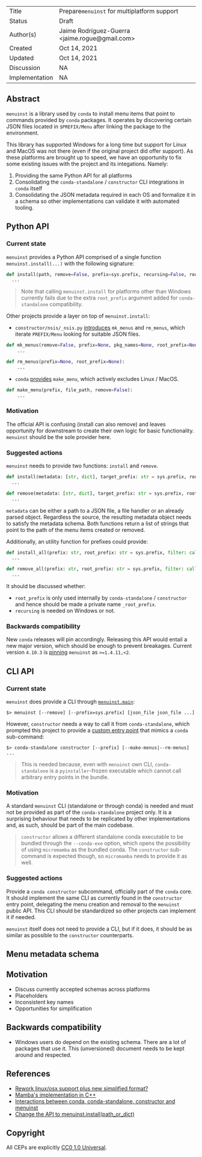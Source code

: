 <table>
<tr><td> Title </td><td> Prepare<code>menuinst</code> for multiplatform support</td>
<tr><td> Status </td><td> Draft</td></tr>
<tr><td> Author(s) </td><td> Jaime Rodríguez-Guerra &lt;jaime.rogue@gmail.com&gt;</td></tr>
<tr><td> Created </td><td> Oct 14, 2021</td></tr>
<tr><td> Updated </td><td> Oct 14, 2021</td></tr>
<tr><td> Discussion </td><td> NA </td></tr>
<tr><td> Implementation </td><td> NA </td></tr>
</table>

## Abstract

`menuinst` is a library used by `conda` to install menu items that point to commands provided by
`conda` packages. It operates by discovering certain JSON files located in `$PREFIX/Menu` after
linking the package to the environment.

This library has supported Windows for a long time but support for Linux and MacOS was not there
(even if the original project did offer support). As these platforms are brought up to speed, we
have an opportunity to fix some existing issues with the project and its integations. Namely:

1. Providing the same Python API for all platforms
2. Consolidating the `conda-standalone` / `constructor` CLI integrations in `conda` itself
3. Consolidating the JSON metadata required in each OS and formalize it in a schema so other
   implementations can validate it with automated tooling.


## Python API

### Current state

`menuinst` provides a Python API comprised of a single function `menuinst.install(...)`
with the following signature:

```python
def install(path, remove=False, prefix=sys.prefix, recursing=False, root_prefix=sys.prefix):
  ...
```

> Note that calling `menuinst.install` for platforms other than Windows currently fails due to the
extra `root_prefix` argument added for `conda-standalone` compatibility.

Other projects provide a layer on top of `menuinst.install`:

* `constructor/nsis/_nsis.py` [introduces](https://github.com/conda/constructor/blob/master/constructor/nsis/_nsis.py#L107)
  `mk_menus` and `rm_menus`, which iterate `PREFIX/Menu` looking for suitable JSON files.

```python
def mk_menus(remove=False, prefix=None, pkg_names=None, root_prefix=None):
    ...

def rm_menus(prefix=None, root_prefix=None):
    ...
```

* `conda` [provides](https://github.com/conda/conda/blob/33a142c16530fcdada6c377486f1c1a385738a96/conda/gateways/disk/create.py#L231-L248)
 `make_menu`, which actively excludes Linux / MacOS.

```python
def make_menu(prefix, file_path, remove=False):
    ...
```

### Motivation

The official API is confusing (install can also remove) and leaves opportunity for downstream to
create their own logic for basic functionality. `menuinst` should be the sole provider here.


### Suggested actions

`menuinst` needs to provide two functions: `install` and `remove`.

```python
def install(metadata: [str, dict], target_prefix: str = sys.prefix, root_prefix: str = sys.prefix) -> List[str]:
  ...

def remove(metadata: [str, dict], target_prefix: str = sys.prefix, root_prefix: str = sys.prefix) -> List[str]:
  ...
```

`metadata` can be either a path to a JSON file, a file handler or an already parsed object.
Regardless the source, the resulting metadata object needs to satisfy the metadata schema.
Both functions return a list of strings that point to the path of the menu items created or removed.

Additionally, an utility function for prefixes could provide:

```python
def install_all(prefix: str, root_prefix: str = sys.prefix, filter: callable = None) -> List[List[str]]:
  ...

def remove_all(prefix: str, root_prefix: str = sys.prefix, filter: callable = None) -> List[List[str]]:
  ...
```

It should be discussed whether:

* `root_prefix` is only used internally by `conda-standalone` / `constructor` and hence should be
  made a private name `_root_prefix`.
* `recursing` is needed on Windows or not.

### Backwards compatibility

New `conda` releases will pin accordingly. Releasing this API would entail a new major version, which
should be enough to prevent breakages. Current version `4.10.3` is [pinning](https://github.com/conda-forge/conda-feedstock/blob/master/recipe/meta.yaml#L46)
`menuinst` as `>=1.4.11,<2`.


## CLI API

### Current state

`menuinst` does provide a CLI through [`menuinst.main`](https://github.com/conda/menuinst/blob/9ae6c95/menuinst/main.py):

```console
$> menuinst [--remove] [--prefix=sys.prefix] [json_file json_file ...]
```

However, `constructor` needs a way to call it from `conda-standalone`, which prompted this project
to provide a [custom entry point](https://github.com/conda-forge/conda-standalone-feedstock/blob/834590a/recipe/entry_point.py#L25-L88)
that mimics a `conda` sub-command:

```console
$> conda-standalone constructor [--prefix] [--make-menus|--rm-menus] ...
```
> This is needed because, even with `menuinst` own CLI, `conda-standalone` is a `pyinstaller`-frozen
> executable which cannot call arbitrary entry points in the bundle.

### Motivation

A standard `menuinst` CLI (standalone or through conda) is needed and must not be provided as part
of the `conda-standalone` project only. It is a surprising behaviour that needs to be replicated
by other implementations and, as such, should be part of the main codebase.

> `constructor` allows a different standalone conda executable to be bundled through the `--conda-exe`
option, which opens the possibility of using `micromamba` as the bundled conda. The `constructor`
sub-command is expected though, so `micromamba` needs to provide it as well.

### Suggested actions

Provide a `conda constructor` subcommand, officially part of the `conda` core. It should implement
the same CLI as currently found in the `constructor` entry point, delegating the menu creation
and removal to the `menuinst` public API. This CLI should be standardized so other projects can
implement it if needed.

`menuinst` itself does not need to provide a CLI, but if it does, it should be as similar as possible
to the `constructor` counterparts.


## Menu metadata schema

## Motivation

* Discuss currently accepted schemas across platforms
* Placeholders
* Inconsistent key names
* Opportunities for simplification

## Backwards compatibility

* Windows users do depend on the existing schema. There are a lot of packages that use it. This (unversioned) document needs to be kept around and respected.

## References

* [Rework linux/osx support plus new simplified format?](https://github.com/conda/menuinst/issues/48)
* [Mamba's implementation in C++](https://github.com/mamba-org/mamba/blob/81a490a/src/core/menuinst.cpp)
* [Interactions between conda, conda-standalone, constructor and menuinst](https://gist.github.com/jaimergp/7de5843421d63fa4a408ac5c8712c3c9)
* [Change the API to menuinst.install(path_or_dict)](https://github.com/conda/menuinst/issues/25)

## Copyright

All CEPs are explicitly [CC0 1.0 Universal](https://creativecommons.org/publicdomain/zero/1.0/).
